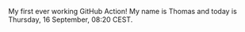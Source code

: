 My first ever working GitHub Action!
My name is Thomas and today is Thursday, 16 September, 08:20 CEST. 
